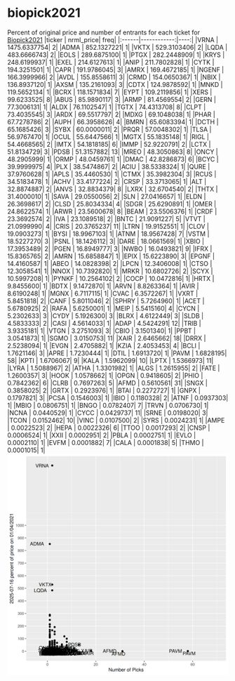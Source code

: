 # biopick2021
Percent of original price and number of entrants for each ticket for [Biopick2021](https://twitter.com/hashtag/Biopick2021)
|ticker |   nrml_price| freq|
|:------|------------:|----:|
|VRNA   | 1475.6337754|    2|
|ADMA   |  852.1327221|    1|
|VKTX   |  529.3103406|    2|
|LQDA   |  483.6666743|    2|
|EOLS   |  289.6875100|    1|
|PTGX   |  282.2448909|    1|
|KRYS   |  248.6199937|    1|
|EXEL   |  214.6127613|    1|
|ANIP   |  211.7802828|    1|
|CYTK   |  194.3251501|    1|
|CAPR   |  191.9786045|    3|
|AMRX   |  169.4672185|    1|
|NGENF  |  166.3999966|    2|
|AVDL   |  155.8558611|    3|
|CRMD   |  154.0650367|    1|
|NBIX   |  136.8937120|    1|
|AXSM   |  135.2161093|    3|
|CDTX   |  124.9878592|    1|
|MNKD   |  119.5652134|    1|
|BCRX   |  118.1571834|    7|
|EYPT   |  109.2119856|    1|
|XERS   |   99.6233525|    8|
|ABUS   |   85.9890117|    3|
|ARMP   |   81.4569554|    2|
|GERN   |   77.3006131|    1|
|ALDX   |   76.1102547|    1|
|TGTX   |   74.4313708|    8|
|CLPT   |   73.4035545|    3|
|ARDX   |   69.5517797|    2|
|MDXG   |   69.1048038|    1|
|PHAR   |   67.7278786|    2|
|AUPH   |   66.3958626|    4|
|BMRN   |   65.6083394|    1|
|DCTH   |   65.1685426|    3|
|SYBX   |   60.0000011|    2|
|PRQR   |   57.0048302|    1|
|TLSA   |   56.9767470|    1|
|OCUL   |   55.6447566|    1|
|MGTX   |   55.1835148|    1|
|RIGL   |   54.4668565|    2|
|IMTX   |   54.1818185|    6|
|IMMP   |   52.9220791|    2|
|LCTX   |   51.8134729|    3|
|PDSB   |   51.3157882|   13|
|MREO   |   48.3050863|    8|
|ONCY   |   48.2905999|    1|
|ORMP   |   48.0459761|    1|
|DMAC   |   42.8286873|    6|
|BCYC   |   39.9999975|    4|
|PLX    |   38.5474867|    2|
|ACIU   |   38.5338324|    1|
|QURE   |   37.9760628|    1|
|APLS   |   35.4460530|    1|
|CTMX   |   35.3982304|    3|
|RCUS   |   34.5183478|    1|
|ACHV   |   33.4177224|    2|
|CRSP   |   33.3713065|    1|
|ALT    |   32.8874887|    2|
|ANVS   |   32.8834379|    8|
|LXRX   |   32.6704540|    2|
|THTX   |   31.4000010|    1|
|SAVA   |   29.0550056|    2|
|SLN    |   27.0416657|    1|
|ELDN   |   26.3698617|    2|
|CLSD   |   25.8034334|    4|
|SDGR   |   25.6290891|    1|
|OMER   |   24.8622574|    1|
|ARWR   |   23.5600678|    8|
|BEAM   |   23.5506376|    1|
|CRDF   |   23.3692574|    2|
|IVA    |   23.1089518|    2|
|BNTC   |   21.9091227|    5|
|VTVT   |   21.0999990|    4|
|CRIS   |   20.3765237|   11|
|LTRN   |   19.9152551|    1|
|CLOV   |   19.0903273|    1|
|BYSI   |   18.9967103|    1|
|ATNM   |   18.9567428|    7|
|VSTM   |   18.5227270|    3|
|PSNL   |   18.1426112|    3|
|DARE   |   18.0661569|    1|
|XBIO   |   17.3953489|    2|
|PGEN   |   16.8949777|    3|
|NWBO   |   16.0493821|    9|
|IFRX   |   15.8365765|    2|
|AMRN   |   15.6858847|    1|
|EPIX   |   15.6223890|    3|
|EPGNF  |   14.4160587|    1|
|ABEO   |   14.0828398|    2|
|LPCN   |   12.3406008|    1|
|CTSO   |   12.3058541|    1|
|NNOX   |   10.7392820|    1|
|MRKR   |   10.6802726|    2|
|SCYX   |   10.5997208|    1|
|PYNKF  |   10.2564102|    2|
|COCP   |   10.0472816|    1|
|HRTX   |    9.8455600|    1|
|BDTX   |    9.1472870|    1|
|ARVN   |    8.8263364|    1|
|AVIR   |    8.6190248|    1|
|MGNX   |    6.7117115|    1|
|CVAC   |    6.3572267|    1|
|VXRT   |    5.8451818|    2|
|CANF   |    5.8011046|    2|
|SPHRY  |    5.7264960|    1|
|ACET   |    5.6780925|    2|
|RAFA   |    5.6250001|    1|
|MEIP   |    5.5415160|    4|
|CYCN   |    5.2302633|    3|
|CYDY   |    5.1926300|    3|
|BLRX   |    4.6122449|    3|
|SLDB   |    4.5833333|    2|
|CASI   |    4.5614033|    1|
|ADAP   |    4.5424291|   12|
|TRIB   |    3.9335181|    1|
|VTGN   |    3.2751093|    3|
|CBIO   |    3.1501340|    1|
|PPBT   |    3.0541873|    1|
|SGMO   |    3.0150753|   11|
|XAIR   |    2.6465662|   18|
|DRRX   |    2.5238094|    1|
|EVGN   |    2.4705882|    1|
|KZIA   |    2.4053453|    4|
|BCLI   |    1.7621146|    3|
|APRE   |    1.7230444|    1|
|DTIL   |    1.6913720|    1|
|PAVM   |    1.6828195|   58|
|KPTI   |    1.6706067|    9|
|KALA   |    1.5962099|   10|
|LPTX   |    1.5366973|   11|
|LYRA   |    1.5088967|    2|
|ATHA   |    1.3301982|    1|
|ALGS   |    1.2615955|    2|
|FATE   |    1.2600357|    3|
|HOOK   |    1.0578662|    1|
|OPGN   |    0.9418605|    2|
|PHIO   |    0.7842362|    6|
|CLRB   |    0.7697263|    5|
|AFMD   |    0.5610561|   31|
|SNGX   |    0.3858025|    2|
|GRTX   |    0.2923976|    1|
|BTAI   |    0.2272727|    1|
|GNPX   |    0.1797821|    3|
|PCSA   |    0.1546003|    1|
|IBIO   |    0.1180328|    2|
|ATNF   |    0.0937303|    1|
|MBIO   |    0.0806751|    1|
|BNGO   |    0.0782407|    7|
|TRVN   |    0.0706730|    1|
|NCNA   |    0.0440529|    1|
|CYCC   |    0.0429737|   11|
|SRNE   |    0.0198020|    3|
|TCON   |    0.0152462|   10|
|VINC   |    0.0107500|    2|
|SYRS   |    0.0024231|    1|
|AMPE   |    0.0022523|    2|
|HEPA   |    0.0022326|    6|
|TTOO   |    0.0017293|    2|
|CNSP   |    0.0006524|    1|
|XXII   |    0.0002951|    2|
|PBLA   |    0.0002751|    1|
|EVLO   |    0.0002110|    1|
|EVFM   |    0.0001882|    7|
|CALA   |    0.0001838|    5|
|THMO   |    0.0001015|    1|
![retvspicks](biopicks.png?raw=true)
